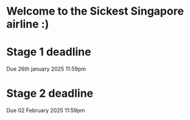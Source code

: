 # Welcome to the Sickest Singapore airline :)

# Stage 1 deadline 
Due 26th january 2025 11:59pm

# Stage 2 deadline
Due 02 February 2025 11:59pm

